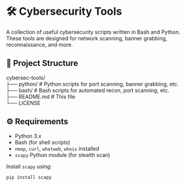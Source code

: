# 🛠️ Cybersecurity Tools

A collection of useful cybersecurity scripts written in Bash and Python.  
These tools are designed for network scanning, banner grabbing, reconnaissance, and more.

## 📁 Project Structure

cybersec-tools/  
├── python/        # Python scripts for port scanning, banner grabbing, etc.  
├── bash/          # Bash scripts for automated recon, port scanning, etc.  
├── README.md      # This file  
└── LICENSE

## ⚙️ Requirements

- Python 3.x  
- Bash (for shell scripts)  
- `nmap`, `curl`, `whatweb`, `whois` installed  
- `scapy` Python module (for stealth scan)

Install `scapy` using:

```bash
pip install scapy
